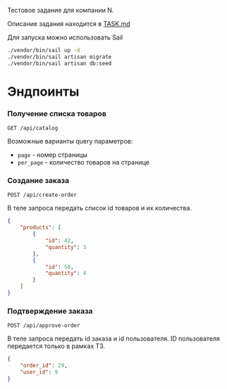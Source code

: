 Тестовое задание для компании N.

Описание задания находится в [TASK.md](https://github.com/IvSokolaN/tzlife/blob/main/TASK.md)

Для запуска можно использовать Sail

```bash
./vendor/bin/sail up -d
./vendor/bin/sail artisan migrate
./vendor/bin/sail artisan db:seed
```

# Эндпоинты

### Получение списка товаров
```
GET /api/catalog
```

Возможные варианты query параметров:
* `page` - номер страницы
* `per_page` - количество товаров на странице

### Создание заказа
```
POST /api/create-order
```

В теле запроса передать список id товаров и их количества.

```json
{
    "products": [
        {
            "id": 42,
            "quantity": 3
        },
        {
            "id": 50,
            "quantity": 4
        }
    ]
}
```

### Подтверждение заказа

```
POST /api/approve-order
```

В теле запроса передать id заказа и id пользователя. ID пользователя передается только в рамках ТЗ.

```json
{
    "order_id": 29,
    "user_id": 9
}
```
